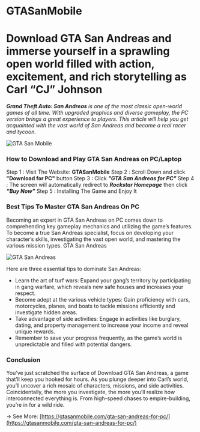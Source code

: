 # GTASanMobile
# Download GTA San Andreas and immerse yourself in a sprawling open world filled with action, excitement, and rich storytelling as Carl “CJ” Johnson

***Grand Theft Auto: San Andreas*** *is one of the most classic open-world games of all time. With upgraded graphics and diverse gameplay, the PC version brings a great experience to players. This article will help you get acquainted with the vast world of San Andreas and become a real racer and tycoon.*

![GTA San Mobile](https://gtasanmobile.com/wp-content/uploads/2024/10/gta-san-mobile-dowwnload.jpg)

### How to Download and Play GTA San Andreas on PC/Laptop
Step 1 : Visit The Website: **GTASanMobile**
Step 2 : Scroll Down and click **"Download for PC"** button
Step 3 : Click ***"GTA San Andreas for PC"***
Step 4 : The screen will automatically redirect to ***Rockstar Homepage*** then click ***“Buy Now”***
Step 5 : Installing The Game and Enjoy It


### Best Tips To Master GTA San Andreas On PC

Becoming an expert in GTA San Andreas on PC comes down to comprehending key gameplay mechanics and utilizing the game’s features. To become a true San Andreas specialist, focus on developing your character’s skills, investigating the vast open world, and mastering the various mission types.
GTA San Andreas

![GTA San Andreas](https://i.ibb.co/RgMZ0Nc/596248.png)

Here are three essential tips to dominate San Andreas:
- Learn the art of turf wars: Expand your gang’s territory by participating in gang warfare, which reveals new safe houses and increases your respect.
- Become adept at the various vehicle types: Gain proficiency with cars, motorcycles, planes, and boats to tackle missions efficiently and investigate hidden areas.
- Take advantage of side activities: Engage in activities like burglary, dating, and property management to increase your income and reveal unique rewards.
- Remember to save your progress frequently, as the game’s world is unpredictable and filled with potential dangers.


### Conclusion
You’ve just scratched the surface of Download GTA San Andreas, a game that’ll keep you hooked for hours. As you plunge deeper into Carl’s world, you’ll uncover a rich mosaic of characters, missions, and side activities. Coincidentally, the more you investigate, the more you’ll realize how interconnected everything is. From high-speed chases to empire-building, you’re in for a wild ride.

-> See More: [https://gtasanmobile.com/gta-san-andreas-for-pc/](https://gtasanmobile.com/gta-san-andreas-for-pc/)
